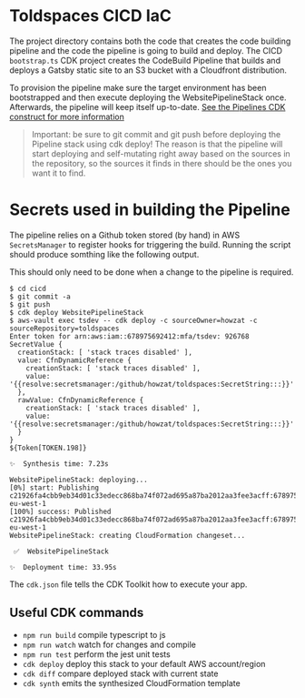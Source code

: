 # Toldspaces CICD IaC

The project directory contains both the code that creates the code building pipeline and the code the pipeline is
going to build and deploy. The CICD `bootstrap.ts` CDK project creates the CodeBuild Pipeline that builds and 
deploys a Gatsby static site to an S3 bucket with a Cloudfront distribution.

To provision the pipeline make sure the target environment has been bootstrapped and then execute deploying the WebsitePipelineStack once. Afterwards, the pipeline will keep itself up-to-date. [See the Pipelines CDK construct for more information](https://docs.aws.amazon.com/cdk/api/v2/docs/aws-cdk-lib.pipelines-readme.html)

>Important: be sure to git commit and git push before deploying the Pipeline stack using cdk deploy!
>The reason is that the pipeline will start deploying and self-mutating right away based on the sources in the repository, so the sources it finds in there should be the ones you want it to find.

# Secrets used in building the Pipeline
The pipeline relies on a Github token stored (by hand) in AWS `SecretsManager` to register hooks for triggering the build.
Running the script should produce somthing like the following output.

This should only need to be done when a change to the pipeline is required.

```shell
$ cd cicd
$ git commit -a
$ git push
$ cdk deploy WebsitePipelineStack
$ aws-vault exec tsdev -- cdk deploy -c sourceOwner=howzat -c sourceRepository=toldspaces
Enter token for arn:aws:iam::678975692412:mfa/tsdev: 926768
SecretValue {
  creationStack: [ 'stack traces disabled' ],
  value: CfnDynamicReference {
    creationStack: [ 'stack traces disabled' ],
    value: '{{resolve:secretsmanager:/github/howzat/toldspaces:SecretString:::}}'
  },
  rawValue: CfnDynamicReference {
    creationStack: [ 'stack traces disabled' ],
    value: '{{resolve:secretsmanager:/github/howzat/toldspaces:SecretString:::}}'
  }
}
${Token[TOKEN.198]}

✨  Synthesis time: 7.23s

WebsitePipelineStack: deploying...
[0%] start: Publishing c21926fa4cbb9eb34d01c33edecc868ba74f072ad695a87ba2012aa3fee3acff:678975692412-eu-west-1
[100%] success: Published c21926fa4cbb9eb34d01c33edecc868ba74f072ad695a87ba2012aa3fee3acff:678975692412-eu-west-1
WebsitePipelineStack: creating CloudFormation changeset...

 ✅  WebsitePipelineStack

✨  Deployment time: 33.95s
```

The `cdk.json` file tells the CDK Toolkit how to execute your app.

## Useful CDK commands

* `npm run build`   compile typescript to js
* `npm run watch`   watch for changes and compile
* `npm run test`    perform the jest unit tests
* `cdk deploy`      deploy this stack to your default AWS account/region
* `cdk diff`        compare deployed stack with current state
* `cdk synth`       emits the synthesized CloudFormation template
